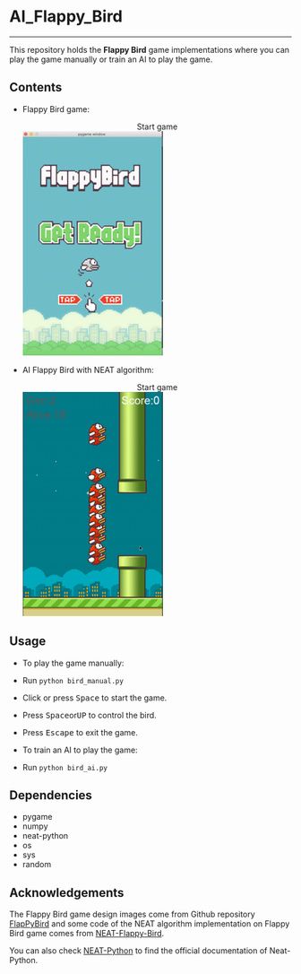# AI_Flappy_Bird
---
This repository holds the **Flappy Bird** game implementations where you
can play the game manually or train an AI to play the game.


## Contents

- Flappy Bird game:

   <center>Start game</center>  
   <img src="imgs/bird_m.png" alt="drawing"/, width = 250px, height = 400px>


- AI Flappy Bird with NEAT algorithm:
   <center>Start game</center>  
   <img src="imgs/bird_a.gif" alt="drawing"/, width = 250px, height = 400px>



## Usage

* To play the game manually:
 *  Run `python bird_manual.py`
 *  Click or press <kbd>Space</kbd> to start the game.
 *  Press <kbd>Space</kbd>or<kbd>UP</kbd> to control the bird.
 *  Press <kbd>Escape</kbd> to exit the game.

* To train an AI to play the game:
 * Run `python bird_ai.py` 
    
## Dependencies
- pygame
- numpy
- neat-python
- os
- sys
- random


## Acknowledgements

The Flappy Bird game design images come from Github repository [FlapPyBird](https://github.com/sourabhv/FlapPyBird) and some code of the NEAT algorithm implementation on Flappy Bird game comes from [NEAT-Flappy-Bird](https://github.com/techwithtim/NEAT-Flappy-Bird).

You can also check [NEAT-Python](https://neat-python.readthedocs.io/en/latest/) to find the official documentation of Neat-Python.





